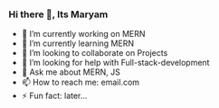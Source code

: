 ### Hi there 👋, Its Maryam 


- 🔭 I’m currently working on MERN
- 🌱 I’m currently learning MERN
- 👯 I’m looking to collaborate on Projects
- 🤔 I’m looking for help with Full-stack-development
- 💬 Ask me about MERN, JS
- 📫 How to reach me: email.com
- ⚡ Fun fact:  later...
